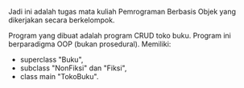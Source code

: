 Jadi ini adalah tugas mata kuliah Pemrograman Berbasis Objek yang dikerjakan secara berkelompok.

Program yang dibuat adalah program CRUD toko buku. Program ini berparadigma OOP (bukan prosedural).
Memiliki:
- superclass "Buku",
- subclass "NonFiksi" dan "Fiksi",
- class main "TokoBuku".
